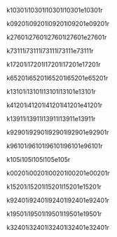 k10301i10301l10301l10301e10301r

k09201i09201l09201l09201e09201r

k27601i27601l27601l27601e27601r

k73111i73111l73111l73111e73111r

k17201i17201l17201l17201e17201r

k65201i65201l65201l65201e65201r

k13101i13101l13101l13101e13101r‌

k41201i41201l41201l41201e41201r

k13911i13911l13911l13911e13911r

k92901i92901l92901l92901e92901r

k96101i96101l96101l96101e96101r


k105i105l105l105e105r

k00201i00201l00201l00201e00201r

k15201i15201l15201l15201e15201r

k92401i92401l92401l92401e92401r

k19501i19501l19501l19501e19501r

k32401i32401l32401l32401e32401r

